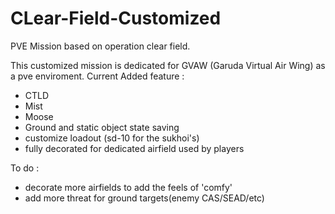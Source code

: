 # CLear-Field-Customized
PVE Mission based on operation clear field.

This customized mission is dedicated for GVAW (Garuda Virtual Air Wing) as a pve enviroment.
Current Added feature :
- CTLD
- Mist
- Moose
- Ground and static object state saving
- customize loadout (sd-10 for the sukhoi's)
- fully decorated for dedicated airfield used by players

To do :
- decorate more airfields to add the feels of 'comfy'
- add more threat for ground targets(enemy CAS/SEAD/etc)
